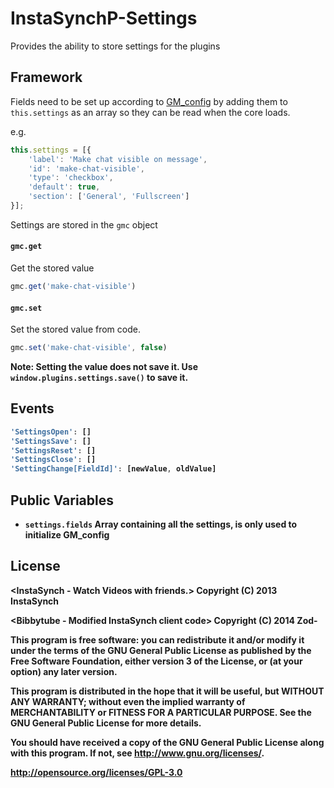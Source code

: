 InstaSynchP-Settings
====================

Provides the ability to store settings for the plugins

Framework
------
Fields need to be set up according to [GM_config](https://github.com/sizzlemctwizzle/GM_config/wiki) by adding them to `this.settings` as an array so they can be read when the core loads.

e.g.

```javascript
this.settings = [{
    'label': 'Make chat visible on message',
    'id': 'make-chat-visible',
    'type': 'checkbox',
    'default': true,
    'section': ['General', 'Fullscreen']
}];
```

Settings are stored in the `gmc` object

#### `gmc.get`
Get the stored value
```javascript
gmc.get('make-chat-visible')
```
#### `gmc.set`
Set the stored value from code.


```javascript
gmc.set('make-chat-visible', false)
```
<b>Note: Setting the value does not save it. Use `window.plugins.settings.save()` to save it.

Events
------
```javascript
'SettingsOpen': []
'SettingsSave': []
'SettingsReset': []
'SettingsClose': []
'SettingChange[FieldId]': [newValue, oldValue]
```

Public Variables
---------
* `settings.fields` Array containing all the settings, is only used to initialize GM_config

License
-----------
<InstaSynch - Watch Videos with friends.>
Copyright (C) 2013  InstaSynch

<Bibbytube - Modified InstaSynch client code>
Copyright (C) 2014  Zod-

This program is free software: you can redistribute it and/or modify
it under the terms of the GNU General Public License as published by
the Free Software Foundation, either version 3 of the License, or
(at your option) any later version.

This program is distributed in the hope that it will be useful,
but WITHOUT ANY WARRANTY; without even the implied warranty of
MERCHANTABILITY or FITNESS FOR A PARTICULAR PURPOSE.  See the
GNU General Public License for more details.

You should have received a copy of the GNU General Public License
along with this program.  If not, see <http://www.gnu.org/licenses/>.

http://opensource.org/licenses/GPL-3.0
